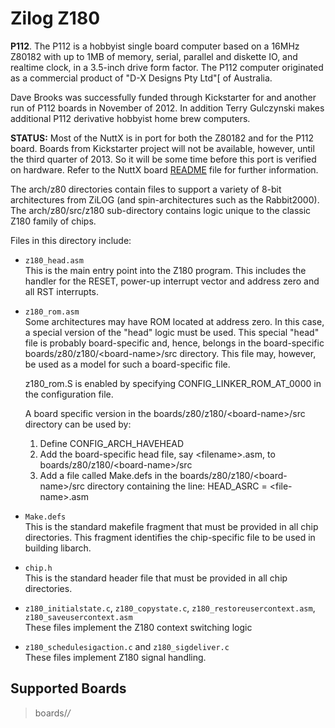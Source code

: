 # Zilog Z180

**P112**. The P112 is a hobbyist single board computer based on a 16MHz
Z80182 with up to 1MB of memory, serial, parallel and diskette IO, and
realtime clock, in a 3.5-inch drive form factor. The P112 computer
originated as a commercial product of "D-X Designs Pty Ltd"\[ of
Australia.

Dave Brooks was successfully funded through Kickstarter for and another
run of P112 boards in November of 2012. In addition Terry Gulczynski
makes additional P112 derivative hobbyist home brew computers.

**STATUS:** Most of the NuttX is in port for both the Z80182 and for the
P112 board. Boards from Kickstarter project will not be available,
however, until the third quarter of 2013. So it will be some time before
this port is verified on hardware. Refer to the NuttX board
[README](https://github.com/apache/nuttx/blob/master/Documentation/platforms/z80/z180/boards/p112/README.txt)
file for further information.

The arch/z80 directories contain files to support a variety of 8-bit
architectures from ZiLOG (and spin-architectures such as the
Rabbit2000). The arch/z80/src/z180 sub-directory contains logic unique
to the classic Z180 family of chips.

Files in this directory include:

  - `z180_head.asm`  
    This is the main entry point into the Z180 program. This includes
    the handler for the RESET, power-up interrupt vector and address
    zero and all RST interrupts.

  - `z180_rom.asm`  
    Some architectures may have ROM located at address zero. In this
    case, a special version of the "head" logic must be used. This
    special "head" file is probably board-specific and, hence, belongs
    in the board-specific boards/z80/z180/\<board-name\>/src directory.
    This file may, however, be used as a model for such a board-specific
    file.
    
    z180\_rom.S is enabled by specifying CONFIG\_LINKER\_ROM\_AT\_0000
    in the configuration file.
    
    A board specific version in the boards/z80/z180/\<board-name\>/src
    directory can be used by:
    
    1.  Define CONFIG\_ARCH\_HAVEHEAD
    2.  Add the board-specific head file, say \<filename\>.asm, to
        boards/z80/z180/\<board-name\>/src
    3.  Add a file called Make.defs in the
        boards/z80/z180/\<board-name\>/src directory containing the
        line: HEAD\_ASRC = \<file-name\>.asm

  - `Make.defs`  
    This is the standard makefile fragment that must be provided in all
    chip directories. This fragment identifies the chip-specific file to
    be used in building libarch.

  - `chip.h`  
    This is the standard header file that must be provided in all chip
    directories.

  - `z180_initialstate.c`, `z180_copystate.c`,
    `z180_restoreusercontext.asm`, `z180_saveusercontext.asm`  
    These files implement the Z180 context switching logic

  - `z180_schedulesigaction.c` and `z180_sigdeliver.c`  
    These files implement Z180 signal handling.

## Supported Boards

> boards/*/*
